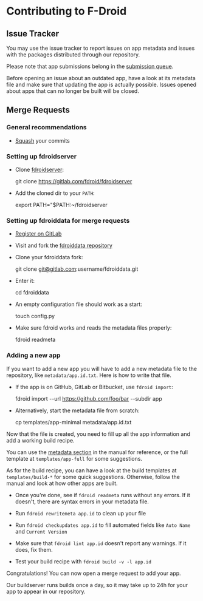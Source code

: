 # Contributing to F-Droid

## Issue Tracker

You may use the issue tracker to report issues on app metadata and issues with
the packages distributed through our repository.

Please note that app submissions belong in the
[submission queue](https://f-droid.org/forums/forum/submission-queue/).

Before opening an issue about an outdated app, have a look at its metadata
file and make sure that updating the app is actually possible. Issues opened
about apps that can no longer be built will be closed.

## Merge Requests

### General recommendations

* [Squash](http://gitready.com/advanced/2009/02/10/squashing-commits-with-rebase.html) your commits

### Setting up fdroidserver

* Clone [fdroidserver](https://gitlab.com/fdroid/fdroidserver):

	git clone https://gitlab.com/fdroid/fdroidserver

* Add the cloned dir to your `PATH`:

	export PATH="$PATH:~/fdroidserver

### Setting up fdroiddata for merge requests

* [Register on GitLab](http://gitlab.com)

* Visit and fork the [fdroiddata repository](https://gitlab.com/fdroid/fdroiddata/)

* Clone your fdroiddata fork:

	git clone git@gitlab.com:username/fdroiddata.git

* Enter it:

	cd fdroiddata

* An empty configuration file should work as a start:

	touch config.py

* Make sure fdroid works and reads the metadata files properly:

	fdroid readmeta

### Adding a new app

If you want to add a new app you will have to add a new metadata file to the
repository, like `metadata/app.id.txt`. Here is how to write that file.

* If the app is on GitHub, GitLab or Bitbucket, use `fdroid import`:

	fdroid import --url https://github.com/foo/bar --subdir app

* Alternatively, start the metadata file from scratch:

	cp templates/app-minimal metadata/app.id.txt

Now that the file is created, you need to fill up all the app information and
add a working build recipe.

You can use the [metadata section](https://f-droid.org/manual/html_node/Metadata.html)
in the manual for reference, or the full template at `templates/app-full` for
some suggestions.

As for the build recipe, you can have a look at the build templates at
`templates/build-*` for some quick suggestions. Otherwise, follow the manual
and look at how other apps are built.

* Once you're done, see if `fdroid readmeta` runs without any errors. If it
  doesn't, there are syntax errors in your metadata file.

* Run `fdroid rewritemeta app.id` to clean up your file

* Run `fdroid checkupdates app.id` to fill automated fields like `Auto Name`
  and `Current Version`

* Make sure that `fdroid lint app.id` doesn't report any warnings. If it does,
  fix them.

* Test your build recipe with `fdroid build -v -l app.id`

Congratulations! You can now open a merge request to add your app.

Our buildserver runs builds once a day, so it may take up to 24h for your app
to appear in our repository.
